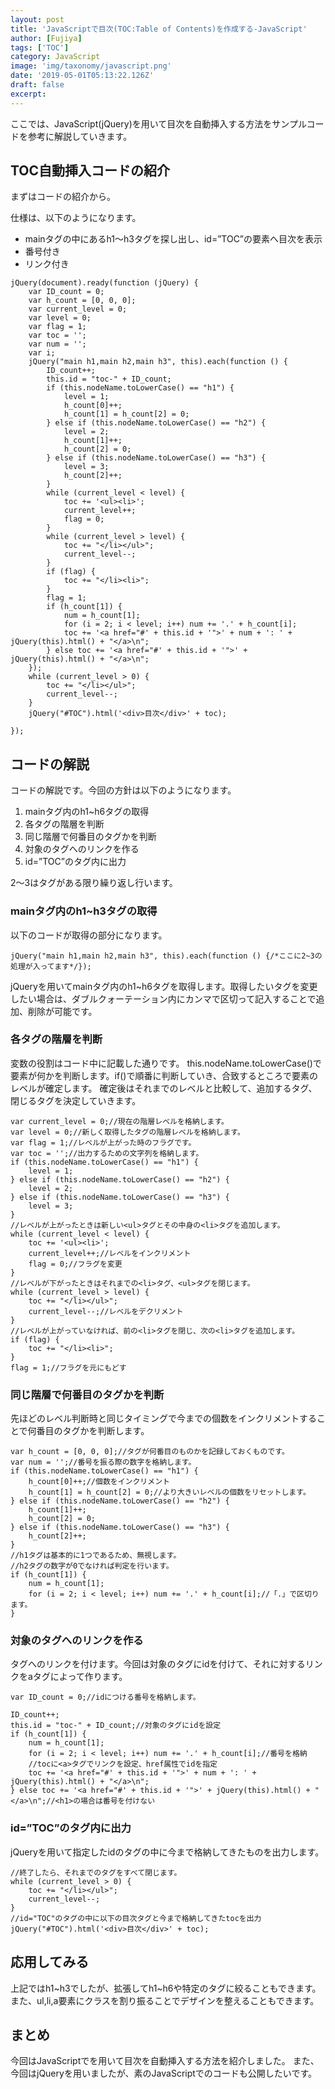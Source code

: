 ```yaml
---
layout: post
title: 'JavaScriptで目次(TOC:Table of Contents)を作成する-JavaScript'
author: [Fujiya]
tags: ['TOC']
category: JavaScript
image: 'img/taxonomy/javascript.png'
date: '2019-05-01T05:13:22.126Z'
draft: false
excerpt: 
---
```


ここでは、JavaScript(jQuery)を用いて目次を自動挿入する方法をサンプルコードを参考に解説していきます。

## TOC自動挿入コードの紹介
まずはコードの紹介から。

仕様は、以下のようになります。

- mainタグの中にあるh1～h3タグを探し出し、id=”TOC”の要素へ目次を表示
- 番号付き
- リンク付き

```JavaScript:title=JavaScript
jQuery(document).ready(function (jQuery) {
    var ID_count = 0;
    var h_count = [0, 0, 0];
    var current_level = 0;
    var level = 0;
    var flag = 1;
    var toc = '';
    var num = '';
    var i;
    jQuery("main h1,main h2,main h3", this).each(function () {
        ID_count++;
        this.id = "toc-" + ID_count;
        if (this.nodeName.toLowerCase() == "h1") {
            level = 1;
            h_count[0]++;
            h_count[1] = h_count[2] = 0;
        } else if (this.nodeName.toLowerCase() == "h2") {
            level = 2;
            h_count[1]++;
            h_count[2] = 0;
        } else if (this.nodeName.toLowerCase() == "h3") {
            level = 3;
            h_count[2]++;
        }
        while (current_level < level) {
            toc += '<ul><li>';
            current_level++;
            flag = 0;
        }
        while (current_level > level) {
            toc += "</li></ul>";
            current_level--;
        }
        if (flag) {
            toc += "</li><li>";
        }
        flag = 1;
        if (h_count[1]) {
            num = h_count[1];
            for (i = 2; i < level; i++) num += '.' + h_count[i];
            toc += '<a href="#' + this.id + '">' + num + ': ' + jQuery(this).html() + "</a>\n";
        } else toc += '<a href="#' + this.id + '">' + jQuery(this).html() + "</a>\n";
    });
    while (current_level > 0) {
        toc += "</li></ul>";
        current_level--;
    }
    jQuery("#TOC").html('<div>目次</div>' + toc);

});
```

## コードの解説
コードの解説です。今回の方針は以下のようになります。

1. mainタグ内のh1~h6タグの取得
2. 各タグの階層を判断
3. 同じ階層で何番目のタグかを判断
4. 対象のタグへのリンクを作る
5. id=”TOC”のタグ内に出力

2～3はタグがある限り繰り返し行います。

### mainタグ内のh1~h3タグの取得
以下のコードが取得の部分になります。

```JavaScript:title=JavaScript
jQuery("main h1,main h2,main h3", this).each(function () {/*ここに2~3の処理が入ってます*/}); 
```

jQueryを用いてmainタグ内のh1~h6タグを取得します。取得したいタグを変更したい場合は、ダブルクォーテーション内にカンマで区切って記入することで追加、削除が可能です。

### 各タグの階層を判断
変数の役割はコード中に記載した通りです。
this.nodeName.toLowerCase()で要素が何かを判断します。if()で順番に判断していき、合致するところで要素のレベルが確定します。
確定後はそれまでのレベルと比較して、追加するタグ、閉じるタグを決定していきます。

```JavaScript:title=JavaScript
var current_level = 0;//現在の階層レベルを格納します。
var level = 0;//新しく取得したタグの階層レベルを格納します。
var flag = 1;//レベルが上がった時のフラグです。 
var toc = '';//出力するための文字列を格納します。
if (this.nodeName.toLowerCase() == "h1") {
    level = 1;
} else if (this.nodeName.toLowerCase() == "h2") {
    level = 2;
} else if (this.nodeName.toLowerCase() == "h3") {
    level = 3;
}
//レベルが上がったときは新しい<ul>タグとその中身の<li>タグを追加します。
while (current_level < level) {
    toc += '<ul><li>';
    current_level++;//レベルをインクリメント
    flag = 0;//フラグを変更
}
//レベルが下がったときはそれまでの<li>タグ、<ul>タグを閉じます。
while (current_level > level) {
    toc += "</li></ul>";
    current_level--;//レベルをデクリメント
}
//レベルが上がっていなければ、前の<li>タグを閉じ、次の<li>タグを追加します。
if (flag) {
    toc += "</li><li>";
}
flag = 1;//フラグを元にもどす 
```

### 同じ階層で何番目のタグかを判断
先ほどのレベル判断時と同じタイミングで今までの個数をインクリメントすることで何番目のタグかを判断します。

```JavaScript:title=JavaScript
var h_count = [0, 0, 0];//タグが何番目のものかを記録しておくものです。
var num = '';//番号を振る際の数字を格納します。 
if (this.nodeName.toLowerCase() == "h1") {
    h_count[0]++;//個数をインクリメント
    h_count[1] = h_count[2] = 0;//より大きいレベルの個数をリセットします。
} else if (this.nodeName.toLowerCase() == "h2") {
    h_count[1]++;
    h_count[2] = 0;
} else if (this.nodeName.toLowerCase() == "h3") {
    h_count[2]++;
}
//h1タグは基本的に1つであるため、無視します。
//h2タグの数字が0でなければ判定を行います。
if (h_count[1]) {
    num = h_count[1];
    for (i = 2; i < level; i++) num += '.' + h_count[i];//「.」で区切ります。
}
```

### 対象のタグへのリンクを作る
タグへのリンクを付けます。今回は対象のタグにidを付けて、それに対するリンクをaタグによって作ります。

```JavaScript:title=JavaScript
var ID_count = 0;//idにつける番号を格納します。

ID_count++;
this.id = "toc-" + ID_count;//対象のタグにidを設定
if (h_count[1]) {
    num = h_count[1];
    for (i = 2; i < level; i++) num += '.' + h_count[i];//番号を格納
    //tocに<a>タグでリンクを設定、href属性でidを指定 
    toc += '<a href="#' + this.id + '">' + num + ': ' + jQuery(this).html() + "</a>\n";
} else toc += '<a href="#' + this.id + '">' + jQuery(this).html() + "</a>\n";//<h1>の場合は番号を付けない 
```

### id=”TOC”のタグ内に出力
jQueryを用いて指定したidのタグの中に今まで格納してきたものを出力します。


```JavaScript:title=JavaScript
//終了したら、それまでのタグをすべて閉じます。
while (current_level > 0) {
    toc += "</li></ul>";
    current_level--;
}
//id="TOC"のタグの中に以下の目次タグと今まで格納してきたtocを出力
jQuery("#TOC").html('<div>目次</div>' + toc); 
```

## 応用してみる
上記ではh1~h3でしたが、拡張してh1~h6や特定のタグに絞ることもできます。また、ul,li,a要素にクラスを割り振ることでデザインを整えることもできます。

## まとめ
今回はJavaScriptでを用いて目次を自動挿入する方法を紹介しました。
また、今回はjQueryを用いましたが、素のJavaScriptでのコードも公開したいです。
